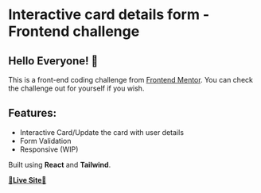 # Interactive card details form - Frontend challenge

## Hello Everyone! 👋

This is a front-end coding challenge from [Frontend Mentor](https://www.frontendmentor.io/challenges/interactive-card-details-form-XpS8cKZDWw). You can check the challenge out for yourself if you wish.

## Features:
* Interactive Card/Update the card with user details
* Form Validation
* Responsive (WIP)


Built using **React** and **Tailwind**.

[🚀**Live Site**🚀](https://saga-sanga.github.io/interactive-card/)